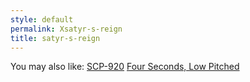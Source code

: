 ```yaml
---
style: default
permalink: Xsatyr-s-reign
title: satyr-s-reign
---
```

You may also like:
[SCP-920](http://scp-wiki.net/scp-920)
[Four Seconds, Low Pitched](http://scp-wiki.net/four-seconds-low-pitched)